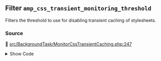 ## Filter `amp_css_transient_monitoring_threshold`


Filters the threshold to use for disabling transient caching of stylesheets.

### Source

:link: [src/BackgroundTask/MonitorCssTransientCaching.php:247](../../src/BackgroundTask/MonitorCssTransientCaching.php#L247)

<details>
<summary>Show Code</summary>

```php
$threshold = (float) apply_filters( 'amp_css_transient_monitoring_threshold', self::DEFAULT_THRESHOLD );
```

</details>
